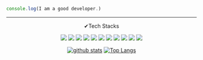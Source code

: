 
```javascript
console.log(I am a good developer.)
```
___

<div align=center>
  
✔Tech Stacks

![](https://img.shields.io/badge/Html-E34F26?style=flat-square&logo=Html5&logoColor=white)
![](https://img.shields.io/badge/Css-1572B6?style=flat-square&logo=Css3&logoColor=white)
![](https://img.shields.io/badge/Javascript-F7DF1E?style=flat-square&logo=Javascript&logoColor=white)
![](https://img.shields.io/badge/React-61DAFB?style=flat-square&logo=React&logoColor=white)
![](https://img.shields.io/badge/C-A8B9CC?style=flat-square&logo=C&logoColor=white)
<img src="https://img.shields.io/badge/c++-00599C?style=flat-square&logo=c%2B%2B&logoColor=white"/></a>
![](https://img.shields.io/badge/mysql-4479A1?style=flat-square&logo=MySQL&logoColor=white)
![](https://img.shields.io/badge/firebase-FFCA28?style=flat-square&logo=Firebase&logoColor=white)
![](https://img.shields.io/badge/aws-232F3E?style=flat-square&logo=AmazonAWS&logoColor=white)
![](https://img.shields.io/badge/Android-3DDC84?style=flat-square&logo=Android&logoColor=white)
![](https://img.shields.io/badge/Java-007396?style=flat-square&logo=Java&logoColor=white)

[![github stats](https://github-readme-stats.vercel.app/api?username=ywc8851&theme=vision-friendly-dark&show_icons=true)](https://github.com/anuraghazra/github-readme-stats)
[![Top Langs](https://github-readme-stats.vercel.app/api/top-langs/?username=ywc8851&layout=compact&theme=dracula)](https://github.com/metleeha)
  
</div>
<!--![footer](https://capsule-render.vercel.app/api?type=slice&color=F8E2CF&section=footer) ![header](https://capsule-render.vercel.app/apitype=slice&color=A3DCBE&section=header&fontSize=90&text=Yongwoo's%20Profile&fontColor=FFA883) -->

